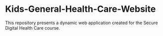 # Kids-General-Health-Care-Website
This repository presents a dynamic web application created for the Secure Digital Health Care course. 
